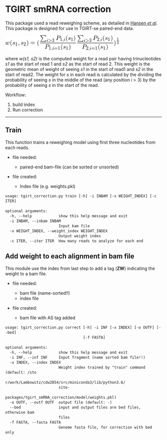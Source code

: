 # TGIRT smRNA correction #

This package used a read reweighing scheme, as detailed in [Hansen *et al*](https://www.ncbi.nlm.nih.gov/pmc/articles/PMC2896536/). This package is designed for use in TGIRT-se paired-end data.

![](https://github.com/wckdouglas/tgirt_smRNA_correction/blob/master/img/reweighing.png?raw=true)

where *w(s1, s2)* is the computed weight for a read pair having trinucleotides *s1* as the start of read 1 and *s2* as the start of read 2. This weight is the geometric mean of weight of seeing *s1* in the start of read1 and *s2* in the start of read2. The weight for *s* in each read is calculated by the dividing the probability of seeing *s* in the middle of the read (any position *i* > 3) by the probability of seeing *s* in the start of the read.


Workflow:

1. build index
2. Run correction 

---

## Train ##
This function trains a reweighing model using first three nucleotides from each reads.



* file needed:
	* paired-end bam-file (can be sorted or unsorted)

* file created:
  * Index file (e.g. weights.pkl)

```
usage: tgirt_correction.py train [-h] -i INBAM [-x WEIGHT_INDEX] [-c ITER]

optional arguments:
  -h, --help            show this help message and exit
  -i INBAM, --inbam INBAM
                        Input bam file
  -x WEIGHT_INDEX, --weight_index WEIGHT_INDEX
                        Output weight index
  -c ITER, --iter ITER  How many reads to analyze for each end
```


## Add weight to each alignment in bam file ##

This module use the index from last step to add a tag (**ZW**) indicating the weight to a bam file.

* file needed:
  * bam file (name-sorted!!)
  * index file 

* file created:
  * bam file with AS tag added

```
usage: tgirt_correction.py correct [-h] -i INF [-x INDEX] [-o OUTF] [--bed]
                                   [-f FASTA]

optional arguments:
  -h, --help            show this help message and exit
  -i INF, --inf INF     Input fragment (name sorted bam file!!)
  -x INDEX, --index INDEX
                        Weight index trained by "train" command (default: /sto
                        r/work/Lambowitz/cdw2854/src/miniconda3/lib/python3.6/
                        site-
                        packages/tgirt_smRNA_correction/model/weights.pkl)
  -o OUTF, --outf OUTF  output file (default: -)
  --bed                 input and output files are bed files, otherwise bam
                        files
  -f FASTA, --fasta FASTA
                        Genome fasta file, for correction with bed only

```

